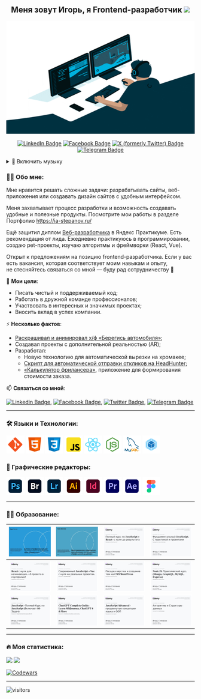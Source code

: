 <h2 align="center">Меня зовут Игорь, я Frontend-разработчик <img src="https://media.giphy.com/media/WUlplcMpOCEmTGBtBW/giphy.gif" width="30"></h2>
<p align="center"><a href="https://youtu.be/dQw4w9WgXcQ"><img src="./images/main.gif" width="600" height="300"/></a></p>

<p align="center">
<a href="https://www.linkedin.com/in/ia-stepanov"><img src="https://img.shields.io/badge/LinkedIn-blue?style=for-the-badge&logo=linkedin&logoColor=white" alt="LinkedIn Badge"></a>
<a href="https://www.facebook.com/ia.stepanov/"><img src="https://img.shields.io/badge/Facebook-blue?style=for-the-badge&logo=facebook&logoColor=white" alt="Facebook Badge"></a>
<a href="https://twitter.com/ia__stepanov"><img src="https://img.shields.io/badge/Twitter-blue?style=for-the-badge&logo=x&logoColor=white" alt="X (formerly Twitter) Badge"></a>
<a href="https://t.me/ia_stepanov"><img src="https://img.shields.io/badge/Telegram-blue?style=for-the-badge&logo=telegram&logoColor=white" alt="Telegram Badge"></a>
</p>

<details><summary>🎵 Включить музыку</summary>
<video src="https://user-images.githubusercontent.com/86494748/185793713-45eabbc9-c26f-4216-acc2-3f189d5eeee8.mov"><video>
</details>

### 👩‍💻 Обо мне:

Мне нравится решать сложные задачи: разрабатывать сайты, веб-приложения или создавать дизайн сайтов с удобным интерфейсом. 

Меня захватывает процесс разработки и возможность создавать удобные и полезные продукты. Посмотрите мои работы в разделе Портфолио https://ia-stepanov.ru/

Ещё защитил диплом [Веб-разработчика](https://practicum.yandex.ru/web/) в Яндекс Практикуме. Есть рекомендация от лида. Ежедневно практикуюсь в программировании, создаю pet-проекты, изучаю алгоритмы и фреймворки (React, Vue).

Открыт к предложениям на позицию frontend-разработчика. Если у вас есть вакансия, которая соответствует моим навыкам и опыту, не стесняйтесь связаться со мной — буду рад сотрудничеству 🙌

🎯 **Мои цели**:

- Писать чистый и поддерживаемый код;
- Работать в дружной команде профессионалов;
- Участвовать в интересных и значимых проектах;
- Вносить вклад в успех компании.

⚡ **Несколько фактов**:

- [Раскрашивал и анимировал х/ф «Берегись автомобиля»](https://www.behance.net/gallery/180535681/kolorizacija-hf-beregis-avtomobilja);
- Создавал проекты с дополнительной реальностью (AR);
- Разработал:
  - Новую технологию для автоматической вырезки на хромакее;
  - [Скрипт для автоматической отправки откликов на HeadHunter](https://github.com/ia-stepanov/autosend-letters-hh/);
  - [«Калькулятор фрилансера»](https://github.com/ia-stepanov/freelance-calculator/), приложение для формирования стоимости заказа.

📫 **Cвязаться со мной**:

[![Linkedin Badge](https://img.shields.io/badge/-LinkedIn-blue?style=flat&logo=Linkedin&logoColor=white)](https://www.linkedin.com/in/ia-stepanov/), [![Facebook Badge](https://img.shields.io/badge/-Facebook-blue?style=flat&logo=Facebook&logoColor=white)](https://www.facebook.com/ia.stepanov/), [![Twitter Badge](https://img.shields.io/badge/-Twitter-blue?style=flat&logo=X&logoColor=white)](https://twitter.com/ia__stepanov), [![Telegram Badge](https://img.shields.io/badge/-Telegram-blue?style=flat&logo=Telegram&logoColor=white)](https://t.me/ia_stepanov)

---

### 🛠 Языки и Технологии:

[![Git](./images/icons/web/git.png)](https://git-scm.com/)
[![HTML5](./images/icons/web/html.png)](https://html5book.ru/html-html5/)
[![CSS3](./images/icons/web/ccs.png)](https://html5book.ru/css-css3/)
[![JavaScript](./images/icons/web/js.png)](https://262.ecma-international.org/)
[![React](./images/icons/web/react.png)](https://ru.reactjs.org/)
[![Node.js](./images/icons/web/nodejs.png)](https://nodejs.org/en/)
[![MySQL](./images/icons/web/mysql.png)](https://www.mysql.com/)
[![Webpack](./images/icons/web/webpack.png)](https://webpack.js.org/)

### 🎨 Графические редакторы:

[![Adobe Photoshop](./images/icons/design/photoshop.png)](https://www.adobe.com/ru/products/photoshop.html)
[![Adobe Bridge](./images/icons/design/bridge.png)](https://www.adobe.com/ru/products/bridge.html)
[![Adobe Lightroom](./images/icons/design/lightroom.png)](https://www.adobe.com/ru/products/photoshop-lightroom.html)
[![Adobe Illustrator](./images/icons/design/illustrator.png)](https://www.adobe.com/ru/products/illustrator.html)
[![Adobe Indesign](./images/icons/design/indesign.png)](https://www.adobe.com/ru/products/indesign.html)
[![Adobe Premiere Pro](./images/icons/design/premiere.png)](https://www.adobe.com/ru/products/premiere.html)
[![Adobe After Effects](./images/icons/design/after_effects.png)](https://www.adobe.com/ru/products/aftereffects.html)
[![Figma](./images/icons/design/figma.png)](https://www.figma.com/)

---

### 👨‍🎓 Образование:

|[<img src="./images/certificate-practicum-1.jpg" width="208px" alt="Диплом о профессиональной переподготовке по профессии «Веб-разработчик»">](https://drive.google.com/file/d/14e-LHymHNxaDK47kG3dUzVsMX5fssxUa)|[<img src="./images/certificate-practicum-2.jpg" width="208px" alt="Удостоверение о повышении квалификации по программе «Графический дизайнер»">](https://drive.google.com/file/d/1tbXgyP8CsqUuN_0KNEVIEPoVR1Lk-Jpo)|[<img src="./images/certificate-udemy-1.jpg" width="208px" alt="Сертификат об окончании курса «Полный курс по JavaScript + React — с нуля до результата»">](https://ude.my/UC-8f54936c-d82c-45bb-bc27-6b1efeeda6d5)|[<img src="./images/certificate-udemy-2.jpg" width="208px" alt="Сертификат об окончании курса «Фундаментальный JavaScript. С практикой и проектами»">](https://ude.my/UC-de64b299-dd47-4cd0-aad6-d53cfe450851)
|:----:|:----:|:----:|:----:|
|[<img src="./images/certificate-udemy-3.jpg" width="208px" alt="Сертификат об окончании курса «React с нуля для начинающих. +3 проекта в портфолио!»">](https://ude.my/UC-34d445c7-105b-4cf9-8f8b-48c99ecfd1f5)|[<img src="./images/certificate-udemy-4.jpg" width="208px" alt="Сертификат об окончании курса «Современный JavaScript + Vue с нуля на реальных проектах»">](https://ude.my/UC-c5414566-f977-458c-810f-a5105ae130d0)|[<img src="./images/certificate-udemy-5.jpg" width="208px" alt="Сертификат об окончании курса «Посадка верстки и создание тем на CMS WordPress»">](https://ude.my/UC-fdee34e3-1408-43a1-832a-4958c15f76ef)|[<img src="./images/certificate-udemy-6.jpg" width="208px" alt="Сертификат об окончании курса «Node JS. Практический курс. (Mongo, GraphQL, MySQL, Express)»">](https://ude.my/UC-f77bb20d-b6e6-4329-a6a6-27b8825f0048)
|[<img src="./images/certificate-udemy-7.jpg" width="208px" alt="Сертификат об окончании курса «JavaScript — Полный Курс по JavaScript (Включает 80 Задач)»">](https://ude.my/UC-ef7ac07e-616a-4c7e-977b-95cebbbe2a13)|[<img src="./images/certificate-udemy-8.jpg" width="208px" alt="Сертификат об окончании курса «ChatGPT Complete Guide: Learn Midjourney, ChatGPT 4 & More»">](https://ude.my/UC-e4d12a12-40a0-487b-afe1-a12fedad8801)|[<img src="./images/certificate-udemy-9.jpg" width="208px" alt="Сертификат об окончании курса «JavaScript Advanced - продвинутые концепции языка и ООП»">](https://ude.my/UC-f868f9c7-e1dd-4054-bf23-467a946ca220)|[<img src="./images/certificate-udemy-10.jpg" width="208px" alt="Сертификат об окончании курса «Алгоритмы и Структуры данных»">](https://ude.my/UC-f66120d2-b8a8-4edd-b80e-6c72a044e95a)|

---

### 🔥 Моя статистика:

<img src="https://github-readme-stats-sigma-five.vercel.app/api?username=ia-stepanov&show_icons=true" height="140px"/> <img src="https://github-readme-stats-sigma-five.vercel.app/api/top-langs/?username=ia-stepanov&layout=compact" height="140px"/>

[![Codewars](https://www.codewars.com/users/ia-stepanov/badges/large)](https://www.codewars.com/users/ia-stepanov/badges/large)

---

<!-- ![visitors](https://visitor-badge.glitch.me/badge?page_id=ia-stepanov.ia-stepanov) -->

![visitors](https://komarev.com/ghpvc/?username=ia-stepanov&label=visitors&color=blue)
